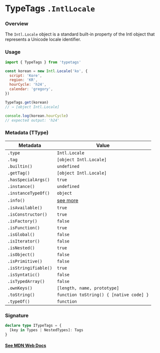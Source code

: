# TypeTags `.IntlLocale`

### Overview

The `Intl.Locale` object is a standard built-in property of the Intl object that represents a Unicode locale identifier.

### Usage

```js
import { TypeTags } from 'typetags'

const korean = new Intl.Locale('ko', {
  script: 'Kore',
  region: 'KR',
  hourCycle: 'h24',
  calendar: 'gregory',
})

TypeTags.get(korean)
// → [object Intl.Locale]

console.log(korean.hourCycle)
// expected output: 'h24'
```

### Metadata (TType)

| Metadata             | Value                                   |
| -------------------- | --------------------------------------- |
| `.type`              | `Intl.Locale`                           |
| `.tag`               | `[object Intl.Locale]`                  |
| `.builtin()`         | `undefined`                             |
| `.getTag()`          | `[object Intl.Locale]`                  |
| `.hasSpecialArgs()`  | `true`                                  |
| `.instance()`        | `undefined`                             |
| `.instanceTypeOf()`  | `object`                                |
| `.info()`            | [see more]()                            |
| `.isAvailable()`     | `true`                                  |
| `.isConstructor()`   | `true`                                  |
| `.isFactory()`       | `false`                                 |
| `.isFunction()`      | `true`                                  |
| `.isGlobal()`        | `false`                                 |
| `.isIterator()`      | `false`                                 |
| `.isNested()`        | `true`                                  |
| `.isObject()`        | `false`                                 |
| `.isPrimitive()`     | `false`                                 |
| `.isStringifiable()` | `true`                                  |
| `.isSyntatic()`      | `false`                                 |
| `.isTypedArray()`    | `false`                                 |
| `.ownKeys()`         | `[length, name, prototype]`             |
| `.toString()`        | `function toString() { [native code] }` |
| `.typeOf()`          | `function`                              |

### Signature

```ts
declare type ITypeTags = {
  [key in Types | NestedTypes]: Tags
}
```

#### [See MDN Web Docs](https://developer.mozilla.org/en-US/docs/Web/JavaScript/Reference/Global_Objects/Intl/Locale)
